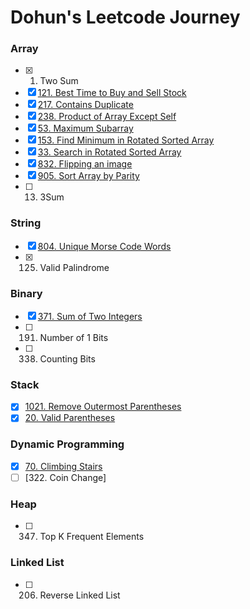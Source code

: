 # Dohun's Leetcode Journey

### Array
- [x] 1. Two Sum
- [x] [121. Best Time to Buy and Sell Stock](https://github.com/doinghun/leetcode/blob/master/best-time-to-buy-and-sell-stock.md)
- [x] [217. Contains Duplicate](https://github.com/doinghun/leetcode/blob/master/contains-duplicate.md)
- [x] [238. Product of Array Except Self](https://github.com/doinghun/leetcode/blob/master/product-of-array-except-self.md)
- [x] [53. Maximum Subarray](https://github.com/doinghun/leetcode/blob/master/maximum-subarray.md)
- [x] [153. Find Minimum in Rotated Sorted Array](https://github.com/doinghun/leetcode/blob/master/find-minimum-in-rotated-sorted-array.md)
- [x] [33. Search in Rotated Sorted Array](https://github.com/doinghun/leetcode/blob/master/search-in-rotate-sorted-array.md)
- [x] [832. Flipping an image](https://github.com/doinghun/leetcode/blob/master/flipping-image.md)
- [x] [905. Sort Array by Parity](https://github.com/doinghun/leetcode/blob/master/sort-array-by-parity.md)
- [ ] 13. 3Sum


### String
- [x] [804. Unique Morse Code Words](https://github.com/doinghun/leetcode/blob/master/unique-morse-code-words.js)
- [x] 125. Valid Palindrome

### Binary
- [x] [371. Sum of Two Integers](https://github.com/doinghun/leetcode/blob/master/sum-of-two-integers.md)
- [ ] 191. Number of 1 Bits
- [ ] 338. Counting Bits

### Stack
- [x] [1021. Remove Outermost Parentheses](https://github.com/doinghun/leetcode/blob/master/remove-outermost-paretheses.js)
- [x] [20. Valid Parentheses](https://github.com/doinghun/leetcode/blob/master/valid-parentheses.js)

### Dynamic Programming
- [x] [70. Climbing Stairs](https://github.com/doinghun/leetcode/blob/master/climbing-stairs.md)
- [ ] [322. Coin Change]

### Heap
- [ ] 347. Top K Frequent Elements

### Linked List
- [ ] 206. Reverse Linked List
